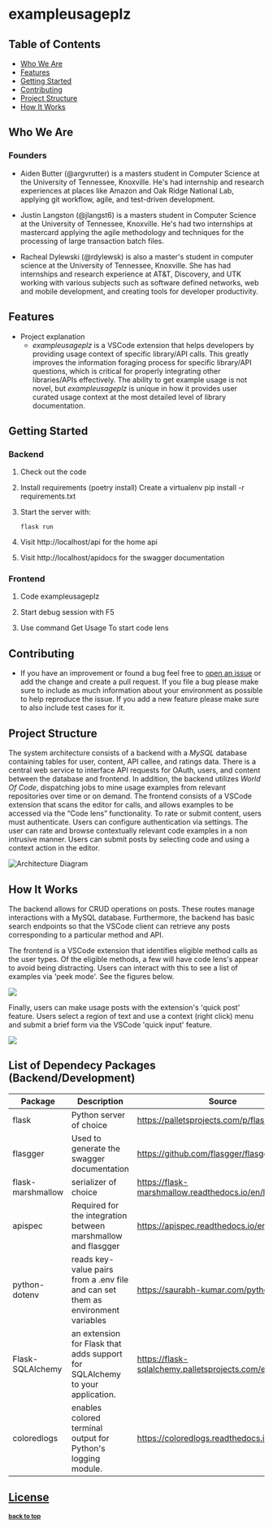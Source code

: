 # exampleusageplz

## Table of Contents

- [Who We Are](#who-we-are)
- [Features](#features)
- [Getting Started](#getting-started)
- [Contributing](#contributing)
- [Project Structure](#project-structure)
- [How It Works](#how-it-works)


## Who We Are
### Founders
* Aiden Butter (@argvrutter) is a masters student in Computer Science at the University of Tennessee, Knoxville. He's had internship and research experiences at places like Amazon and Oak Ridge National Lab, applying git workflow, agile, and test-driven development. 

* Justin Langston (@jlangst6) is a masters student in Computer Science at the University of Tennessee, Knoxville. He's had two internships at mastercard applying the agile methodology and techniques for the processing of large transaction batch files. 

* Racheal Dylewski (@rdylewsk) is also a master's student in computer science at the University of Tennessee, Knoxville. She has had internships and research experience at AT&T, Discovery, and UTK working with various subjects such as software defined networks, web and mobile development, and creating tools for developer productivity.

## Features

* Project explanation
    * *exampleusageplz* is a VSCode extension that helps developers by providing usage context of specific library/API calls. This greatly improves the information foraging process for specific library/API questions, which is critical for properly integrating other libraries/APIs effectively. The ability to get example usage is not novel, but *exampleusageplz* is unique in how it provides user curated usage context at the most detailed level of library documentation.

## Getting Started

### Backend
1. Check out the code
2. Install requirements (poetry install)
    Create a virtualenv
    pip install -r requirements.txt
3. Start the server with:
    ```
   flask run
    ```
4. Visit http://localhost/api for the home api

5. Visit http://localhost/apidocs for the swagger documentation

### Frontend
1. Code exampleusageplz
2. Start debug session with F5

3. Use command Get Usage To start code lens

## Contributing
* If you have an improvement or found a bug feel free to [open an issue](https://github.com/CS540-22/exampleusageplz/issues) or add the change and create a pull request. If you file a bug please make sure to include as much information about your environment as possible to help reproduce the issue. If you add a new feature please make sure to also include test cases for it.

## Project Structure
The system architecture consists of a backend with a *MySQL* database containing tables for user, content, API callee, and ratings data. There is a central web service to interface API requests for OAuth, users, and content between the database and frontend. In addition, the backend utilizes *World Of Code*, dispatching jobs to mine usage examples from relevant repositories over time or on demand. The frontend consists of a VSCode extension that scans the editor for calls, and allows examples to be accessed via the “Code lens” functionality. To rate or submit content, users must authenticate. Users can configure authentication via settings. The user can rate and browse contextually relevant code examples in a non intrusive manner. Users can submit posts by selecting code and using a context action in the editor.

![Architecture Diagram](./documents/diagram.png)

## How It Works
The backend allows for CRUD operations on posts. These routes manage interactions with a MySQL database. Furthermore, the backend has basic search endpoints so that the VSCode client can retrieve any posts corresponding to a particular method and API.

The frontend is a VSCode extension that identifies eligible method calls as the user types. Of the eligible methods, a few will have code lens's appear to avoid being distracting. Users can interact with this to see a list of examples via 'peek mode'. See the figures below. 

![](./documents/see_examples.gif)

Finally, users can make usage posts with the extension's 'quick post' feature. Users select a region of text and use a context (right click) menu and submit a brief form via the VSCode 'quick input' feature.

![](./documents/post.gif)

## List of Dependecy Packages (Backend/Development)

| Package | Description | Source |
| -- | -- | -- |
| flask | Python server of choice | https://palletsprojects.com/p/flask/ |
| flasgger | Used to generate the swagger documentation | https://github.com/flasgger/flasgger |
| flask-marshmallow | serializer of choice | https://flask-marshmallow.readthedocs.io/en/latest/ |
| apispec | Required for the integration between marshmallow and flasgger | https://apispec.readthedocs.io/en/latest/ |
| python-dotenv | reads key-value pairs from a .env file and can set them as environment variables | https://saurabh-kumar.com/python-dotenv/ |
| Flask-SQLAlchemy | an extension for Flask that adds support for SQLAlchemy to your application. | https://flask-sqlalchemy.palletsprojects.com/en/3.0.x/ |
| coloredlogs | enables colored terminal output for Python's logging module. | https://coloredlogs.readthedocs.io/en/latest/ |

## [License](./LICENSE)

<sub>[**back to top**](#table-of-contents)</sub>
